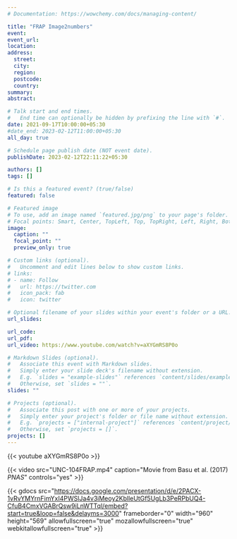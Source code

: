 ```yaml
---
# Documentation: https://wowchemy.com/docs/managing-content/

title: "FRAP Image2numbers"
event:
event_url:
location:
address:
  street:
  city:
  region:
  postcode:
  country:
summary:
abstract:

# Talk start and end times.
#   End time can optionally be hidden by prefixing the line with `#`.
date: 2021-09-17T10:00:00+05:30
#date_end: 2023-02-12T11:00:00+05:30
all_day: true

# Schedule page publish date (NOT event date).
publishDate: 2023-02-12T22:11:22+05:30

authors: []
tags: []

# Is this a featured event? (true/false)
featured: false

# Featured image
# To use, add an image named `featured.jpg/png` to your page's folder.
# Focal points: Smart, Center, TopLeft, Top, TopRight, Left, Right, BottomLeft, Bottom, BottomRight.
image:
  caption: ""
  focal_point: ""
  preview_only: true

# Custom links (optional).
#   Uncomment and edit lines below to show custom links.
# links:
# - name: Follow
#   url: https://twitter.com
#   icon_pack: fab
#   icon: twitter

# Optional filename of your slides within your event's folder or a URL.
url_slides:

url_code:
url_pdf:
url_video: https://www.youtube.com/watch?v=aXYGmRS8P0o

# Markdown Slides (optional).
#   Associate this event with Markdown slides.
#   Simply enter your slide deck's filename without extension.
#   E.g. `slides = "example-slides"` references `content/slides/example-slides.md`.
#   Otherwise, set `slides = ""`.
slides: ""

# Projects (optional).
#   Associate this post with one or more of your projects.
#   Simply enter your project's folder or file name without extension.
#   E.g. `projects = ["internal-project"]` references `content/project/deep-learning/index.md`.
#   Otherwise, set `projects = []`.
projects: []
---
```


{{< youtube aXYGmRS8P0o >}}


{{< video src="UNC-104FRAP.mp4" caption="Movie from Basu et al. (2017) _PNAS_" controls="yes" >}}

{{< gdocs src="https://docs.google.com/presentation/d/e/2PACX-1vRvYMYrnFimYxI4PWSlJa4v3iMeoy2KblleUtGf5UgLb3PeRPbUQ4-CfuB4CmxVGABrQsw9iLnWTTql/embed?start=true&loop=false&delayms=3000" frameborder="0" width="960" height="569" allowfullscreen="true" mozallowfullscreen="true" webkitallowfullscreen="true" >}}
